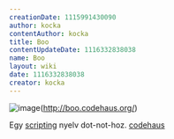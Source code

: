 ```yaml
---
creationDate: 1115991430090 
author: kocka 
contentAuthor: kocka 
title: Boo 
contentUpdateDate: 1116332838038 
name: Boo 
layout: wiki 
date: 1116332838038 
creator: kocka 
---
```

![image](http://boo.codehaus.org/boo.png)(http://boo.codehaus.org/)

Egy [scripting](scripting.html) nyelv dot-not-hoz. [codehaus](codehaus.html)
